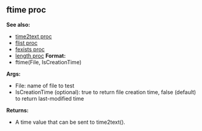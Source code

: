 ## ftime proc
**See also:**
+   [time2text proc](/ref/proc/time2text.md) 
+   [flist proc](/ref/proc/flist.md) 
+   [fexists proc](/ref/proc/fexists.md) 
+   [length proc](/ref/proc/length.md) <!-- -->
**Format:**
+   ftime(File, IsCreationTime)
<!-- -->
**Args:**
+   File: name of file to test
+   IsCreationTime (optional): true to return file creation time, false
    (default) to return last-modified time
<!-- -->
**Returns:**
+   A time value that can be sent to time2text().